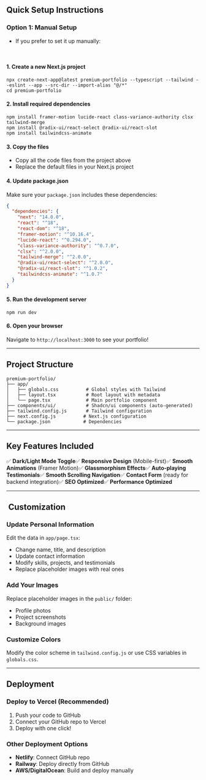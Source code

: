 ## **Quick Setup Instructions**

### **Option 1: Manual Setup**

- If you prefer to set it up manually:

<br>

#### **1. Create a new Next.js project**
```shellscript
npx create-next-app@latest premium-portfolio --typescript --tailwind --eslint --app --src-dir --import-alias "@/*"
cd premium-portfolio
```

#### **2. Install required dependencies**

```shellscript
npm install framer-motion lucide-react class-variance-authority clsx tailwind-merge
npm install @radix-ui/react-select @radix-ui/react-slot
npm install tailwindcss-animate
```

#### **3. Copy the files**

- Copy all the code files from the project above
- Replace the default files in your Next.js project


#### **4. Update package.json**

Make sure your `package.json` includes these dependencies:

```json
{
  "dependencies": {
    "next": "14.0.0",
    "react": "^18",
    "react-dom": "^18",
    "framer-motion": "^10.16.4",
    "lucide-react": "^0.294.0",
    "class-variance-authority": "^0.7.0",
    "clsx": "^2.0.0",
    "tailwind-merge": "^2.0.0",
    "@radix-ui/react-select": "^2.0.0",
    "@radix-ui/react-slot": "^1.0.2",
    "tailwindcss-animate": "^1.0.7"
  }
}
```

#### **5. Run the development server**

```shellscript
npm run dev
```

#### **6. Open your browser**

Navigate to `http://localhost:3000` to see your portfolio!

---

## **Project Structure**

```plaintext
premium-portfolio/
├── app/
│   ├── globals.css          # Global styles with Tailwind
│   ├── layout.tsx           # Root layout with metadata
│   └── page.tsx             # Main portfolio component
├── components/ui/           # Shadcn/ui components (auto-generated)
├── tailwind.config.js       # Tailwind configuration
├── next.config.js          # Next.js configuration
└── package.json            # Dependencies
```

---

## **Key Features Included**

✅ **Dark/Light Mode Toggle**✅ **Responsive Design** (Mobile-first)✅ **Smooth Animations** (Framer Motion)✅ **Glassmorphism Effects**✅ **Auto-playing Testimonials**✅ **Smooth Scrolling Navigation**✅ **Contact Form** (ready for backend integration)✅ **SEO Optimized**✅ **Performance Optimized**

---

## ️ **Customization**

### **Update Personal Information**

Edit the data in `app/page.tsx`:

- Change name, title, and description
- Update contact information
- Modify skills, projects, and testimonials
- Replace placeholder images with real ones


### **Add Your Images**

Replace placeholder images in the `public/` folder:

- Profile photos
- Project screenshots
- Background images


### **Customize Colors**

Modify the color scheme in `tailwind.config.js` or use CSS variables in `globals.css`.

---

## **Deployment**

### **Deploy to Vercel (Recommended)**

1. Push your code to GitHub
2. Connect your GitHub repo to Vercel
3. Deploy with one click!


### **Other Deployment Options**

- **Netlify**: Connect GitHub repo
- **Railway**: Deploy directly from GitHub
- **AWS/DigitalOcean**: Build and deploy manually
